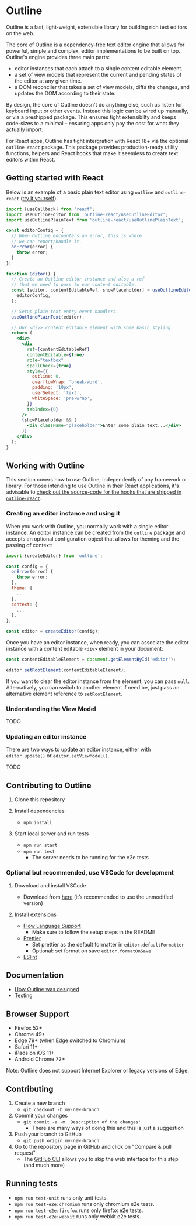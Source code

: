 # Outline

Outline is a fast, light-weight, extensible library for building rich text editors on the web.

The core of Outline is a dependency-free text editor engine that allows for powerful, simple and complex,
editor implementations to be built on top. Outline's engine provides three main parts:
- editor instances that each attach to a single content editable element.
- a set of view models that represent the current and pending states of the editor at any given time.
- a DOM reconciler that takes a set of view models, diffs the changes, and updates the DOM according to their state.

By design, the core of Outline doesn't do anything else, such as listen for keyboard input or other events. Instead
this logic can be wired up manually, or via a preshipped package. This ensures tight extensibilty and keeps code-sizes
to a minimal – ensuring apps only pay the cost for what they actually import.

For React apps, Outline has tight intergration with React 18+ via the optional `outline-react` package. This package provides
production-ready utility functions, helpers and React hooks that make it seemless to create text editors within React.

## Getting started with React

Below is an example of a basic plain text editor using `outline` and `outline-react` ([try it yourself](https://codesandbox.io/s/outline-plain-text-example-g932e)).


```jsx
import {useCallback} from 'react';
import useOutlineEditor from 'outline-react/useOutlineEditor';
import useOutlinePlainText from 'outline-react/useOutlinePlainText';

const editorConfig = {
  // When Outline encounters an error, this is where
  // we can report/handle it.
  onError(error) {
    throw error;
  }
};

function Editor() {
  // Create an Outline editor instance and also a ref
  // that we need to pass to our content editable.
  const [editor, contentEditableRef, showPlaceholder] = useOutlineEditor(
    editorConfig,
  );

  // Setup plain text entry event handlers.
  useOutlinePlainText(editor);

  // Our <div> content editable element with some basic styling.
  return (
    <div>
      <div
        ref={contentEditableRef}
        contentEditable={true}
        role="textbox"
        spellCheck={true}
        style={{
          outline: 0,
          overflowWrap: 'break-word',
          padding: '10px',
          userSelect: 'text',
          whiteSpace: 'pre-wrap',
        }}
        tabIndex={0}
      />
      {showPlaceholder && (
        <div className="placeholder">Enter some plain text...</div>
      )}
    </div>
  );
}
```

## Working with Outline

This section covers how to use Outline, independently of any framework or library. For those intending to use Outline in their React applications,
it's advisable to [check out the source-code for the hooks that are shipped in `outline-react`](https://github.com/facebookexternal/Outline/tree/main/packages/outline-react/src).

### Creating an editor instance and using it

When you work with Outline, you normally work with a single editor instance. An editor instance can be created from the `outline` package and accepts
an optional configuration object that allows for theming and the passing of context:

```js
import {createEditor} from 'outline';

const config = {
  onError(error) {
    throw error;
  },
  theme: {
    ...
  },
  context: {
    ...
  },
};

const editor = createEditor(config);
```

Once you have an editor instance, when ready, you can associate the editor instance with a content editable `<div>` element in your document:

```js
const contentEditableElement = document.getElementById('editor');

editor.setRootElement(contentEditableElement);
```

If you want to clear the editor instance from the element, you can pass `null`. Alternatively, you can switch to another element if need be,
just pass an alternative element reference to `setRootElement`.

### Understanding the View Model

TODO

### Updating an editor instance

There are two ways to update an editor instance, either with `editor.update()` or `editor.setViewModel()`. 

TODO

## Contributing to Outline

1. Clone this repository

2. Install dependencies
   - `npm install`

3. Start local server and run tests
   - `npm run start`
   - `npm run test`
     - The server needs to be running for the e2e tests

### Optional but recommended, use VSCode for development

1.  Download and install VSCode
    - Download from [here](https://code.visualstudio.com/download) (it’s recommended to use the unmodified version)

2. Install extensions
   - [Flow Language Support](https://marketplace.visualstudio.com/items?itemName=flowtype.flow-for-vscode)
     - Make sure to follow the setup steps in the README
   - [Prettier](https://marketplace.visualstudio.com/items?itemName=esbenp.prettier-vscode)
     - Set prettier as the default formatter in `editor.defaultFormatter`
     - Optional: set format on save `editor.formatOnSave`
   - [ESlint](https://marketplace.visualstudio.com/items?itemName=dbaeumer.vscode-eslint)

## Documentation

- [How Outline was designed](/docs/design.md)
- [Testing](/docs/testing.md)

## Browser Support

- Firefox 52+
- Chrome 49+
- Edge 79+ (when Edge switched to Chromium)
- Safari 11+
- iPads on iOS 11+
- Android Chrome 72+

Note: Outline does not support Internet Explorer or legacy versions of Edge.

## Contributing

1. Create a new branch
   - `git checkout -b my-new-branch`
2. Commit your changes
   - `git commit -a -m 'Description of the changes'`
     - There are many ways of doing this and this is just a suggestion
3. Push your branch to GitHub
   - `git push origin my-new-branch`
4. Go to the repository page in GitHub and click on "Compare & pull request"
   - The [GitHub CLI](https://cli.github.com/manual/gh_pr_create) allows you to skip the web interface for this step (and much more)

## Running tests

* `npm run test-unit` runs only unit tests.
* `npm run test-e2e:chromium` runs only chromium e2e tests.
* `npm run test-e2e:firefox` runs only firefox e2e tests.
* `npm run test-e2e:webkit` runs only webkit e2e tests.
